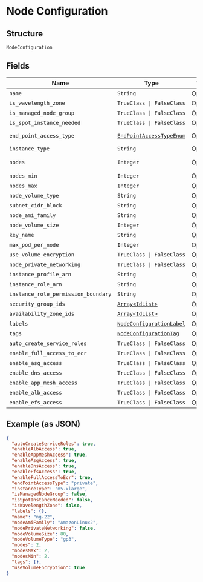 
# Node Configuration

## Structure

`NodeConfiguration`

## Fields

| Name | Type | Tags | Description |
|  --- | --- | --- | --- |
| `name` | `String` | Optional | Name of the nodeGroup. |
| `is_wavelength_zone` | `TrueClass \| FalseClass` | Optional | **Default**: `false` |
| `is_managed_node_group` | `TrueClass \| FalseClass` | Optional | **Default**: `false` |
| `is_spot_instance_needed` | `TrueClass \| FalseClass` | Optional | **Default**: `false` |
| `end_point_access_type` | [`EndPointAccessTypeEnum`](../../doc/models/end-point-access-type-enum.md) | Optional | **Default**: `EndPointAccessTypeEnum::PRIVATE` |
| `instance_type` | `String` | Optional | **Default**: `'m5.xlarge'` |
| `nodes` | `Integer` | Optional | **Default**: `2`<br>**Constraints**: `>= 0`, `<= 1024` |
| `nodes_min` | `Integer` | Optional | **Constraints**: `>= 0`, `<= 1024` |
| `nodes_max` | `Integer` | Optional | **Constraints**: `>= 0`, `<= 1024` |
| `node_volume_type` | `String` | Optional | - |
| `subnet_cidr_block` | `String` | Optional | - |
| `node_ami_family` | `String` | Optional | **Default**: `'AmazonLinux2'` |
| `node_volume_size` | `Integer` | Optional | **Constraints**: `>= 0`, `<= 1024` |
| `key_name` | `String` | Optional | - |
| `max_pod_per_node` | `Integer` | Optional | **Constraints**: `>= 0`, `<= 1024` |
| `use_volume_encryption` | `TrueClass \| FalseClass` | Optional | **Default**: `true` |
| `node_private_networking` | `TrueClass \| FalseClass` | Optional | **Default**: `false` |
| `instance_profile_arn` | `String` | Optional | - |
| `instance_role_arn` | `String` | Optional | - |
| `instance_role_permission_boundary` | `String` | Optional | - |
| `security_group_ids` | [`Array<IdList>`](../../doc/models/id-list.md) | Optional | **Constraints**: *Maximum Items*: `100` |
| `availability_zone_ids` | [`Array<IdList>`](../../doc/models/id-list.md) | Optional | **Constraints**: *Maximum Items*: `100` |
| `labels` | [`NodeConfigurationLabel`](../../doc/models/node-configuration-label.md) | Optional | - |
| `tags` | [`NodeConfigurationTag`](../../doc/models/node-configuration-tag.md) | Optional | - |
| `auto_create_service_roles` | `TrueClass \| FalseClass` | Optional | **Default**: `true` |
| `enable_full_access_to_ecr` | `TrueClass \| FalseClass` | Optional | - |
| `enable_asg_access` | `TrueClass \| FalseClass` | Optional | - |
| `enable_dns_access` | `TrueClass \| FalseClass` | Optional | - |
| `enable_app_mesh_access` | `TrueClass \| FalseClass` | Optional | - |
| `enable_alb_access` | `TrueClass \| FalseClass` | Optional | - |
| `enable_efs_access` | `TrueClass \| FalseClass` | Optional | - |

## Example (as JSON)

```json
{
  "autoCreateServiceRoles": true,
  "enableAlbAccess": true,
  "enableAppMeshAccess": true,
  "enableAsgAccess": true,
  "enableDnsAccess": true,
  "enableEfsAccess": true,
  "enableFullAccessToEcr": true,
  "endPointAccessType": "private",
  "instanceType": "m5.xlarge",
  "isManagedNodeGroup": false,
  "isSpotInstanceNeeded": false,
  "isWavelengthZone": false,
  "labels": {},
  "name": "ng-22",
  "nodeAmiFamily": "AmazonLinux2",
  "nodePrivateNetworking": false,
  "nodeVolumeSize": 80,
  "nodeVolumeType": "gp3",
  "nodes": 2,
  "nodesMax": 2,
  "nodesMin": 2,
  "tags": {},
  "useVolumeEncryption": true
}
```

